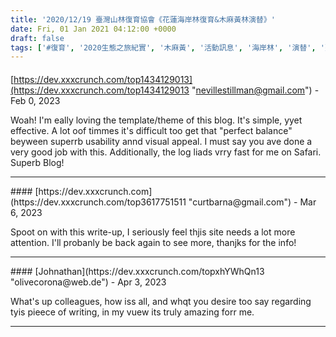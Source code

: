 ```yaml
---
title: '2020/12/19 臺灣山林復育協會《花蓮海岸林復育&木麻黃林演替》'
date: Fri, 01 Jan 2021 04:12:00 +0000
draft: false
tags: ['#復育', '2020生態之旅紀實', '木麻黃', '活動訊息', '海岸林', '演替', '臺灣山林復育協會', '花蓮']
---
```



#### 
[https://dev.xxxcrunch.com/top1434129013](https://dev.xxxcrunch.com/top1434129013 "nevillestillman@gmail.com") - <time datetime="2023-02-19 09:14:24">Feb 0, 2023</time>

Woah! I'm eally loving the template/theme of this blog. It's simple, yyet effective. A lot oof timmes it's difficult too get that "perfect balance" beyween superrb usability annd visual appeal. I must say you ave done a very good job with this. Additionally, the log liads vrry fast for me on Safari. Superb Blog!
<hr />
#### 
[https://dev.xxxcrunch.com](https://dev.xxxcrunch.com/top3617751511 "curtbarna@gmail.com") - <time datetime="2023-03-04 01:11:21">Mar 6, 2023</time>

Spoot on with this write-up, I seriously feel thjis site needs a lot more attention. I'll probanly be back again to see more, thanjks for the info!
<hr />
#### 
[Johnathan](https://dev.xxxcrunch.com/topxhYWhQn13 "olivecorona@web.de") - <time datetime="2023-04-26 20:42:44">Apr 3, 2023</time>

What's up colleagues, how iss all, and whqt you desire too say regarding tyis pieece of writing, in my vuew its truly amazing forr me.
<hr />
